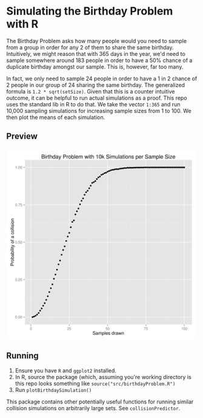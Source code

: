 # Simulating the Birthday Problem with R

The Birthday Problem asks how many people would you need to sample from a group in order for any 2 of them to share the same birthday. Intuitively, we might reason that with 365 days in the year, we'd need to sample somewhere around 183 people in order to have a 50% chance of a duplicate birthday amongst our sample. This is, however, far too many. 

In fact, we only need to sample 24 people in order to have a 1 in 2 chance of 2 people in our group of 24 sharing the same birthday. The generalized formula is `1.2 * sqrt(setSize)`. Given that this is a counter intuitive outcome, it can be helpful to run actual simulations as a proof. This repo uses the standard lib in R to do that. We take the vector `1:365` and run 10,000 sampling simulations for increasing sample sizes from 1 to 100. We then plot the means of each simulation.

## Preview

![](https://github.com/jdjkelly/simulated-birthday-problem/blob/master/simulated-birthday-problem.png?raw=true)

## Running

1. Ensure you have `R` and `ggplot2` installed.
2. In R, source the package (which, assuming you're working directory is this repo looks something like `source("src/birthdayProblem.R")` 
3. Run `plotBirthdaySimulation()`

This package contains other potentially useful functions for running similar collision simulations on arbitrarily large sets. See `collisionPredictor`.


